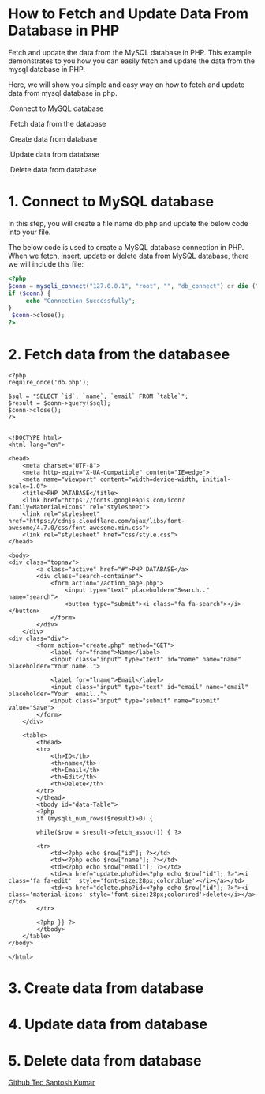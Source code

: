 # How to Fetch and Update Data From Database in PHP

Fetch and update the data from the MySQL database in PHP. This example demonstrates to you how you can easily fetch and update the data from the mysql database in PHP.

Here, we will show you simple and easy way on how to fetch and update data from mysql database in php.

.Connect to MySQL database

.Fetch data from the database

.Create data from database

.Update data from database

.Delete data from database

# 1. Connect to MySQL database

In this step, you will create a file name db.php and update the below code into your file.

The below code is used to create a MySQL database connection in PHP. When we fetch, insert, update or delete data from MySQL database, there we will include this file:
``` PHP
<?php
$conn = mysqli_connect("127.0.0.1", "root", "", "db_connect") or die ("Connection Failed" . $conn->connect_error);
if ($conn) {
     echo "Connection Successfully";
}
 $conn->close();
?>
```
# 2. Fetch data from the databasee
```
<?php
require_once('db.php');

$sql = "SELECT `id`, `name`, `email` FROM `table`";
$result = $conn->query($sql);
$conn->close();
?>


<!DOCTYPE html>
<html lang="en">

<head>
    <meta charset="UTF-8">
    <meta http-equiv="X-UA-Compatible" content="IE=edge">
    <meta name="viewport" content="width=device-width, initial-scale=1.0">
    <title>PHP DATABASE</title>
    <link href="https://fonts.googleapis.com/icon?family=Material+Icons" rel="stylesheet">
    <link rel="stylesheet" href="https://cdnjs.cloudflare.com/ajax/libs/font-awesome/4.7.0/css/font-awesome.min.css">
    <link rel="stylesheet" href="css/style.css">
</head>

<body>
<div class="topnav">
        <a class="active" href="#">PHP DATABASE</a>
        <div class="search-container">
            <form action="/action_page.php">
                <input type="text" placeholder="Search.." name="search">
                <button type="submit"><i class="fa fa-search"></i></button>
            </form>
        </div>
    </div>
<div class="div">
        <form action="create.php" method="GET">
            <label for="fname">Name</label>
            <input class="input" type="text" id="name" name="name" placeholder="Your name..">

            <label for="lname">Email</label>
            <input class="input" type="text" id="email" name="email" placeholder="Your  email..">
            <input class="input" type="submit" name="submit" value="Save">
        </form>
    </div>

    <table>
        <thead>
        <tr>
            <th>ID</th>
            <th>name</th>
            <th>Email</th>
            <th>Edit</th>
            <th>Delete</th>
        </tr>
        </thead>
        <tbody id="data-Table">
        <?php 
        if (mysqli_num_rows($result)>0) {
          
        while($row = $result->fetch_assoc()) { ?>

        <tr>
            <td><?php echo $row["id"]; ?></td>
            <td><?php echo $row["name"]; ?></td>
            <td><?php echo $row["email"]; ?></td>
            <td><a href="update.php?id=<?php echo $row["id"]; ?>"><i class='fa fa-edit'  style='font-size:28px;color:blue'></i></a></td>
            <td><a href="delete.php?id=<?php echo $row["id"]; ?>"><i class='material-icons' style='font-size:28px;color:red'>delete</i></a></td>
        </tr>

        <?php }} ?>
        </tbody>
    </table>
</body>

</html>
```

# 3. Create data from database

# 4. Update data from database

# 5. Delete data from database

[Github Tec Santosh Kumar](https://www.github.com/tecsantoshkumar "Github Tec Santosh Kumar")
